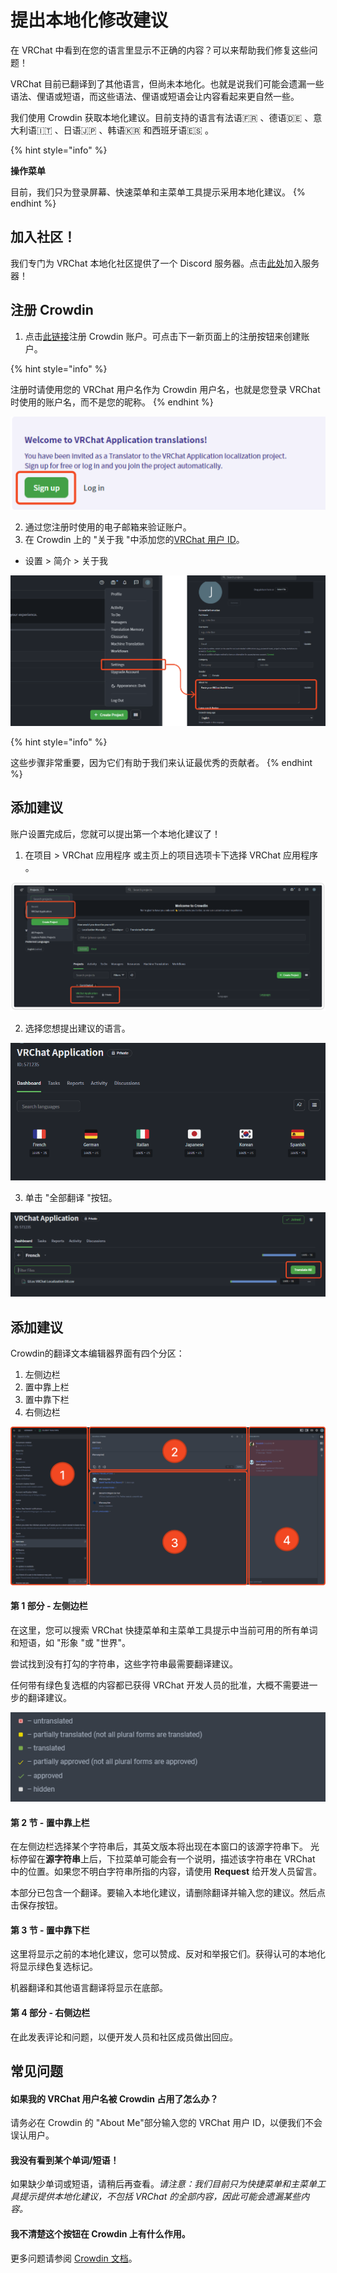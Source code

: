# 提出本地化修改建议

在 VRChat 中看到在您的语言里显示不正确的内容？可以来帮助我们修复这些问题！

VRChat 目前已翻译到了其他语言，但尚未本地化。也就是说我们可能会遗漏一些语法、俚语或短语，而这些语法、俚语或短语会让内容看起来更自然一些。

我们使用 Crowdin 获取本地化建议。目前支持的语言有法语:fr: 、德语:de: 、意大利语:it: 、日语:jp: 、韩语:kr: 和西班牙语:es: 。

{% hint style="info" %}
<mark style="color:blue;">

**操作菜单**

</mark>

目前，我们只为登录屏幕、快速菜单和主菜单工具提示采用本地化建议。
{% endhint %}

## 加入社区！

我们专门为 VRChat 本地化社区提供了一个 Discord 服务器。点击[此处](https://discord.gg/U2fzWPkfKc)加入服务器！

## 注册 Crowdin

1. 点击[此链接](https://crowdin.com/project/vrchat-application/invite?h=bb57b789a39c353c3c401047afa228c41657827)注册 Crowdin 账户。可点击下一新页面上的注册按钮来创建账户。

{% hint style="info" %}
<mark style="color:yellow;"></mark>

注册时请使用您的 VRChat 用户名作为 Crowdin 用户名，也就是您登录 VRChat 时使用的账户名，而不是您的昵称。
{% endhint %}

![img](../img/suggesting-localization-changes-1.png)

2. 通过您注册时使用的电子邮箱来验证账户。
3. 在 Crowdin 上的 "关于我 "中添加您的[VRChat 用户 ID](https://help.vrchat.com/hc/en-us/articles/4408181867027-Account-Names-and-Identifiers-Usernames-Display-Names-and-User-IDs-)。
- 设置 > 简介 > 关于我

![img](../img/suggesting-localization-changes-2.png)

{% hint style="info" %}
<mark style="color:green;"></mark>

这些步骤非常重要，因为它们有助于我们来认证最优秀的贡献者。
{% endhint %}

## 添加建议

账户设置完成后，您就可以提出第一个本地化建议了！

1. 在项目 > VRChat 应用程序 或主页上的项目选项卡下选择 VRChat 应用程序 。

![img](../img/suggesting-localization-changes-3.png)

2. 选择您想提出建议的语言。

![img](../img/suggesting-localization-changes-4.png)

3. 单击 "全部翻译 "按钮。

![img](../img/suggesting-localization-changes-5.png)
  
## 添加建议

Crowdin的翻译文本编辑器界面有四个分区：

1. 左侧边栏
2. 置中靠上栏
3. 置中靠下栏
4. 右侧边栏

![img](../img/suggesting-localization-changes-6.png)
  
#### 第 1 部分 - 左侧边栏

在这里，您可以搜索 VRChat 快捷菜单和主菜单工具提示中当前可用的所有单词和短语，如 "形象 "或 "世界"。

尝试找到没有打勾的字符串，这些字符串最需要翻译建议。

任何带有绿色复选框的内容都已获得 VRChat 开发人员的批准，大概不需要进一步的翻译建议。

![img](../img/suggesting-localization-changes-7.png)

#### 第 2 节 - 置中靠上栏

在左侧边栏选择某个字符串后，其英文版本将出现在本窗口的该源字符串下。
光标停留在**源字符串**上后，下拉菜单可能会有一个说明，描述该字符串在 VRChat 中的位置。如果您不明白字符串所指的内容，请使用 **Request** 给开发人员留言。

本部分已包含一个翻译。要输入本地化建议，请删除翻译并输入您的建议。然后点击保存按钮。

#### 第 3 节 - 置中靠下栏

这里将显示之前的本地化建议，您可以赞成、反对和举报它们。获得认可的本地化将显示绿色复选标记。

机器翻译和其他语言翻译将显示在底部。

#### 第 4 部分 - 右侧边栏

在此发表评论和问题，以便开发人员和社区成员做出回应。

## 常见问题

#### 如果我的 VRChat 用户名被 Crowdin 占用了怎么办？

请务必在 Crowdin 的 "About Me"部分输入您的 VRChat 用户 ID，以便我们不会误认用户。

#### 我没有看到某个单词/短语！

如果缺少单词或短语，请稍后再查看。*请注意：我们目前只为快捷菜单和主菜单工具提示提供本地化建议，不包括 VRChat 的全部内容，因此可能会遗漏某些内容。*

#### 我不清楚这个按钮在 Crowdin 上有什么作用。

更多问题请参阅 [Crowdin 文档](https://support.crowdin.com/online-editor/ "Crowdin 文档")。
